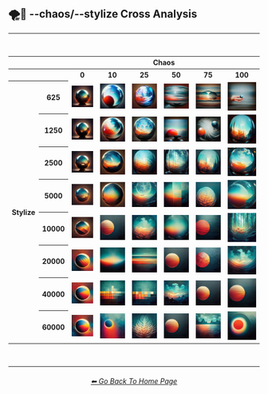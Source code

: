 <h2>🌪🎇 --chaos/--stylize Cross Analysis</h2>

<hr><!--------------->

<br>

<div align="center">

<table>
    <tr align=center valign=middle>
        <th></th><th></th>
        <th colspan="6">Chaos</th>
    </tr>
    <tr align=center valign=middle>
        <th></th><th></th>
        <th>0</th>
        <th>10</th>
        <th>25</th>
        <th>50</th>
        <th>75</th>
        <th>100</th>
    </tr>
    <tr align=center valign=middle>
        <th rowspan="8">Stylize</th>
        <th>625</th>
        <td><img src="https://github.com/willwulfken/MidJourney-Styles-and-Keywords-Reference-Light/blob/main/Images/MJ_V3/Comparison_Page_Images/Chaos_Stylize_Cross_Analysis/chaos_0/sphere_stylize_625.webp?raw=true" width="192" /></td>
        <td><img src="https://github.com/willwulfken/MidJourney-Styles-and-Keywords-Reference-Light/blob/main/Images/MJ_V3/Comparison_Page_Images/Chaos_Stylize_Cross_Analysis/chaos_10/sphere_stylize_625.webp?raw=true" width="192" /></td>
        <td><img src="https://github.com/willwulfken/MidJourney-Styles-and-Keywords-Reference-Light/blob/main/Images/MJ_V3/Comparison_Page_Images/Chaos_Stylize_Cross_Analysis/chaos_25/sphere_stylize_625.webp?raw=true" width="192" /></td>
        <td><img src="https://github.com/willwulfken/MidJourney-Styles-and-Keywords-Reference-Light/blob/main/Images/MJ_V3/Comparison_Page_Images/Chaos_Stylize_Cross_Analysis/chaos_50/sphere_stylize_625.webp?raw=true" width="192" /></td>
        <td><img src="https://github.com/willwulfken/MidJourney-Styles-and-Keywords-Reference-Light/blob/main/Images/MJ_V3/Comparison_Page_Images/Chaos_Stylize_Cross_Analysis/chaos_75/sphere_stylize_625.webp?raw=true" width="192" /></td>
        <td><img src="https://github.com/willwulfken/MidJourney-Styles-and-Keywords-Reference-Light/blob/main/Images/MJ_V3/Comparison_Page_Images/Chaos_Stylize_Cross_Analysis/chaos_100/sphere_stylize_625.webp?raw=true" width="192" /></td>
    </tr>
    <tr align=center valign=middle>
        <th>1250</th>
        <td><img src="https://github.com/willwulfken/MidJourney-Styles-and-Keywords-Reference-Light/blob/main/Images/MJ_V3/Comparison_Page_Images/Chaos_Stylize_Cross_Analysis/chaos_0/sphere_stylize_1250.webp?raw=true" width="192" /></td>
        <td><img src="https://github.com/willwulfken/MidJourney-Styles-and-Keywords-Reference-Light/blob/main/Images/MJ_V3/Comparison_Page_Images/Chaos_Stylize_Cross_Analysis/chaos_10/sphere_stylize_1250.webp?raw=true" width="192" /></td>
        <td><img src="https://github.com/willwulfken/MidJourney-Styles-and-Keywords-Reference-Light/blob/main/Images/MJ_V3/Comparison_Page_Images/Chaos_Stylize_Cross_Analysis/chaos_25/sphere_stylize_1250.webp?raw=true" width="192" /></td>
        <td><img src="https://github.com/willwulfken/MidJourney-Styles-and-Keywords-Reference-Light/blob/main/Images/MJ_V3/Comparison_Page_Images/Chaos_Stylize_Cross_Analysis/chaos_50/sphere_stylize_1250.webp?raw=true" width="192" /></td>
        <td><img src="https://github.com/willwulfken/MidJourney-Styles-and-Keywords-Reference-Light/blob/main/Images/MJ_V3/Comparison_Page_Images/Chaos_Stylize_Cross_Analysis/chaos_75/sphere_stylize_1250.webp?raw=true" width="192" /></td>
        <td><img src="https://github.com/willwulfken/MidJourney-Styles-and-Keywords-Reference-Light/blob/main/Images/MJ_V3/Comparison_Page_Images/Chaos_Stylize_Cross_Analysis/chaos_100/sphere_stylize_1250.webp?raw=true" width="192" /></td>
    </tr>
    <tr align=center valign=middle>
        <th>2500</th>
        <td><img src="https://github.com/willwulfken/MidJourney-Styles-and-Keywords-Reference-Light/blob/main/Images/MJ_V3/Comparison_Page_Images/Chaos_Stylize_Cross_Analysis/chaos_0/sphere_stylize_2500.webp?raw=true" width="192" /></td>
        <td><img src="https://github.com/willwulfken/MidJourney-Styles-and-Keywords-Reference-Light/blob/main/Images/MJ_V3/Comparison_Page_Images/Chaos_Stylize_Cross_Analysis/chaos_10/sphere_stylize_2500.webp?raw=true" width="192" /></td>
        <td><img src="https://github.com/willwulfken/MidJourney-Styles-and-Keywords-Reference-Light/blob/main/Images/MJ_V3/Comparison_Page_Images/Chaos_Stylize_Cross_Analysis/chaos_25/sphere_stylize_2500.webp?raw=true" width="192" /></td>
        <td><img src="https://github.com/willwulfken/MidJourney-Styles-and-Keywords-Reference-Light/blob/main/Images/MJ_V3/Comparison_Page_Images/Chaos_Stylize_Cross_Analysis/chaos_50/sphere_stylize_2500.webp?raw=true" width="192" /></td>
        <td><img src="https://github.com/willwulfken/MidJourney-Styles-and-Keywords-Reference-Light/blob/main/Images/MJ_V3/Comparison_Page_Images/Chaos_Stylize_Cross_Analysis/chaos_75/sphere_stylize_2500.webp?raw=true" width="192" /></td>
        <td><img src="https://github.com/willwulfken/MidJourney-Styles-and-Keywords-Reference-Light/blob/main/Images/MJ_V3/Comparison_Page_Images/Chaos_Stylize_Cross_Analysis/chaos_100/sphere_stylize_2500.webp?raw=true" width="192" /></td>
    </tr>
    <tr align=center valign=middle>
        <th>5000</th>
        <td><img src="https://github.com/willwulfken/MidJourney-Styles-and-Keywords-Reference-Light/blob/main/Images/MJ_V3/Comparison_Page_Images/Chaos_Stylize_Cross_Analysis/chaos_0/sphere_stylize_5000.webp?raw=true" width="192" /></td>
        <td><img src="https://github.com/willwulfken/MidJourney-Styles-and-Keywords-Reference-Light/blob/main/Images/MJ_V3/Comparison_Page_Images/Chaos_Stylize_Cross_Analysis/chaos_10/sphere_stylize_5000.webp?raw=true" width="192" /></td>
        <td><img src="https://github.com/willwulfken/MidJourney-Styles-and-Keywords-Reference-Light/blob/main/Images/MJ_V3/Comparison_Page_Images/Chaos_Stylize_Cross_Analysis/chaos_25/sphere_stylize_5000.webp?raw=true" width="192" /></td>
        <td><img src="https://github.com/willwulfken/MidJourney-Styles-and-Keywords-Reference-Light/blob/main/Images/MJ_V3/Comparison_Page_Images/Chaos_Stylize_Cross_Analysis/chaos_50/sphere_stylize_5000.webp?raw=true" width="192" /></td>
        <td><img src="https://github.com/willwulfken/MidJourney-Styles-and-Keywords-Reference-Light/blob/main/Images/MJ_V3/Comparison_Page_Images/Chaos_Stylize_Cross_Analysis/chaos_75/sphere_stylize_5000.webp?raw=true" width="192" /></td>
        <td><img src="https://github.com/willwulfken/MidJourney-Styles-and-Keywords-Reference-Light/blob/main/Images/MJ_V3/Comparison_Page_Images/Chaos_Stylize_Cross_Analysis/chaos_100/sphere_stylize_5000.webp?raw=true" width="192" /></td>
    </tr>
    <tr align=center valign=middle>
        <th>10000</th>
        <td><img src="https://github.com/willwulfken/MidJourney-Styles-and-Keywords-Reference-Light/blob/main/Images/MJ_V3/Comparison_Page_Images/Chaos_Stylize_Cross_Analysis/chaos_0/sphere_stylize_10000.webp?raw=true" width="192" /></td>
        <td><img src="https://github.com/willwulfken/MidJourney-Styles-and-Keywords-Reference-Light/blob/main/Images/MJ_V3/Comparison_Page_Images/Chaos_Stylize_Cross_Analysis/chaos_10/sphere_stylize_10000.webp?raw=true" width="192" /></td>
        <td><img src="https://github.com/willwulfken/MidJourney-Styles-and-Keywords-Reference-Light/blob/main/Images/MJ_V3/Comparison_Page_Images/Chaos_Stylize_Cross_Analysis/chaos_25/sphere_stylize_10000.webp?raw=true" width="192" /></td>
        <td><img src="https://github.com/willwulfken/MidJourney-Styles-and-Keywords-Reference-Light/blob/main/Images/MJ_V3/Comparison_Page_Images/Chaos_Stylize_Cross_Analysis/chaos_50/sphere_stylize_10000.webp?raw=true" width="192" /></td>
        <td><img src="https://github.com/willwulfken/MidJourney-Styles-and-Keywords-Reference-Light/blob/main/Images/MJ_V3/Comparison_Page_Images/Chaos_Stylize_Cross_Analysis/chaos_75/sphere_stylize_10000.webp?raw=true" width="192" /></td>
        <td><img src="https://github.com/willwulfken/MidJourney-Styles-and-Keywords-Reference-Light/blob/main/Images/MJ_V3/Comparison_Page_Images/Chaos_Stylize_Cross_Analysis/chaos_100/sphere_stylize_10000.webp?raw=true" width="192" /></td>
    </tr>
    <tr align=center valign=middle>
        <th>20000</th>
        <td><img src="https://github.com/willwulfken/MidJourney-Styles-and-Keywords-Reference-Light/blob/main/Images/MJ_V3/Comparison_Page_Images/Chaos_Stylize_Cross_Analysis/chaos_0/sphere_stylize_20000.webp?raw=true" width="192" /></td>
        <td><img src="https://github.com/willwulfken/MidJourney-Styles-and-Keywords-Reference-Light/blob/main/Images/MJ_V3/Comparison_Page_Images/Chaos_Stylize_Cross_Analysis/chaos_10/sphere_stylize_20000.webp?raw=true" width="192" /></td>
        <td><img src="https://github.com/willwulfken/MidJourney-Styles-and-Keywords-Reference-Light/blob/main/Images/MJ_V3/Comparison_Page_Images/Chaos_Stylize_Cross_Analysis/chaos_25/sphere_stylize_20000.webp?raw=true" width="192" /></td>
        <td><img src="https://github.com/willwulfken/MidJourney-Styles-and-Keywords-Reference-Light/blob/main/Images/MJ_V3/Comparison_Page_Images/Chaos_Stylize_Cross_Analysis/chaos_50/sphere_stylize_20000.webp?raw=true" width="192" /></td>
        <td><img src="https://github.com/willwulfken/MidJourney-Styles-and-Keywords-Reference-Light/blob/main/Images/MJ_V3/Comparison_Page_Images/Chaos_Stylize_Cross_Analysis/chaos_75/sphere_stylize_20000.webp?raw=true" width="192" /></td>
        <td><img src="https://github.com/willwulfken/MidJourney-Styles-and-Keywords-Reference-Light/blob/main/Images/MJ_V3/Comparison_Page_Images/Chaos_Stylize_Cross_Analysis/chaos_100/sphere_stylize_20000.webp?raw=true" width="192" /></td>
    </tr>
    <tr align=center valign=middle>
        <th>40000</th>
        <td><img src="https://github.com/willwulfken/MidJourney-Styles-and-Keywords-Reference-Light/blob/main/Images/MJ_V3/Comparison_Page_Images/Chaos_Stylize_Cross_Analysis/chaos_0/sphere_stylize_40000.webp?raw=true" width="192" /></td>
        <td><img src="https://github.com/willwulfken/MidJourney-Styles-and-Keywords-Reference-Light/blob/main/Images/MJ_V3/Comparison_Page_Images/Chaos_Stylize_Cross_Analysis/chaos_10/sphere_stylize_40000.webp?raw=true" width="192" /></td>
        <td><img src="https://github.com/willwulfken/MidJourney-Styles-and-Keywords-Reference-Light/blob/main/Images/MJ_V3/Comparison_Page_Images/Chaos_Stylize_Cross_Analysis/chaos_25/sphere_stylize_40000.webp?raw=true" width="192" /></td>
        <td><img src="https://github.com/willwulfken/MidJourney-Styles-and-Keywords-Reference-Light/blob/main/Images/MJ_V3/Comparison_Page_Images/Chaos_Stylize_Cross_Analysis/chaos_50/sphere_stylize_40000.webp?raw=true" width="192" /></td>
        <td><img src="https://github.com/willwulfken/MidJourney-Styles-and-Keywords-Reference-Light/blob/main/Images/MJ_V3/Comparison_Page_Images/Chaos_Stylize_Cross_Analysis/chaos_75/sphere_stylize_40000.webp?raw=true" width="192" /></td>
        <td><img src="https://github.com/willwulfken/MidJourney-Styles-and-Keywords-Reference-Light/blob/main/Images/MJ_V3/Comparison_Page_Images/Chaos_Stylize_Cross_Analysis/chaos_100/sphere_stylize_40000.webp?raw=true" width="192" /></td>
    </tr>
    <tr align=center valign=middle>
        <th>60000</th>
        <td><img src="https://github.com/willwulfken/MidJourney-Styles-and-Keywords-Reference-Light/blob/main/Images/MJ_V3/Comparison_Page_Images/Chaos_Stylize_Cross_Analysis/chaos_0/sphere_stylize_60000.webp?raw=true" width="192" /></td>
        <td><img src="https://github.com/willwulfken/MidJourney-Styles-and-Keywords-Reference-Light/blob/main/Images/MJ_V3/Comparison_Page_Images/Chaos_Stylize_Cross_Analysis/chaos_10/sphere_stylize_60000.webp?raw=true" width="192" /></td>
        <td><img src="https://github.com/willwulfken/MidJourney-Styles-and-Keywords-Reference-Light/blob/main/Images/MJ_V3/Comparison_Page_Images/Chaos_Stylize_Cross_Analysis/chaos_25/sphere_stylize_60000.webp?raw=true" width="192" /></td>
        <td><img src="https://github.com/willwulfken/MidJourney-Styles-and-Keywords-Reference-Light/blob/main/Images/MJ_V3/Comparison_Page_Images/Chaos_Stylize_Cross_Analysis/chaos_50/sphere_stylize_60000.webp?raw=true" width="192" /></td>
        <td><img src="https://github.com/willwulfken/MidJourney-Styles-and-Keywords-Reference-Light/blob/main/Images/MJ_V3/Comparison_Page_Images/Chaos_Stylize_Cross_Analysis/chaos_75/sphere_stylize_60000.webp?raw=true" width="192" /></td>
        <td><img src="https://github.com/willwulfken/MidJourney-Styles-and-Keywords-Reference-Light/blob/main/Images/MJ_V3/Comparison_Page_Images/Chaos_Stylize_Cross_Analysis/chaos_100/sphere_stylize_60000.webp?raw=true" width="192" /></td>
    </tr>
</table>

</div>

<br>

<hr><!--------------->
<div align="center">
<h6><a href="https://github.com/willwulfken/MidJourney-Styles-and-Keywords-Reference-Light/blob/main/README.md">⬅ Go Back To Home Page</a></h6>
</div>